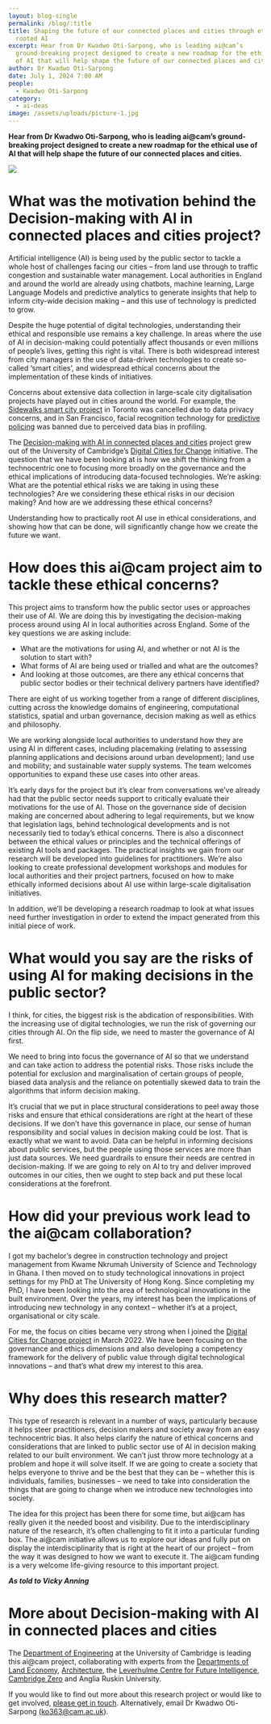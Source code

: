 ```yaml
---
layout: blog-single
permalink: /blog/:title
title: Shaping the future of our connected places and cities through ethically
  rooted AI
excerpt: Hear from Dr Kwadwo Oti-Sarpong, who is leading ai@cam’s
  ground-breaking project designed to create a new roadmap for the ethical use
  of AI that will help shape the future of our connected places and cities.
author: Dr Kwadwo Oti-Sarpong
date: July 1, 2024 7:00 AM
people:
  - Kwadwo Oti-Sarpong
category:
  - ai-deas
image: /assets/uploads/picture-1.jpg
---
```

**Hear from Dr Kwadwo Oti-Sarpong, who is leading ai@cam’s ground-breaking project designed to create a new roadmap for the ethical use of AI that will help shape the future of our connected places and cities.**

![](/assets/uploads/kwadwo-resezied-2.jpg)

# What was the motivation behind the Decision-making with AI in connected places and cities project?

Artificial intelligence (AI) is being used by the public sector to tackle a whole host of challenges facing our cities – from land use through to traffic congestion and sustainable water management. Local authorities in England and around the world are already using chatbots, machine learning, Large Language Models and predictive analytics to generate insights that help to inform city-wide decision making – and this use of technology is predicted to grow. 

Despite the huge potential of digital technologies, understanding their ethical and responsible use remains a key challenge. In areas where the use of AI in decision-making could potentially affect thousands or even millions of people’s lives, getting this right is vital. There is both widespread interest from city managers in the use of data-driven technologies to create so-called ‘smart cities’, and widespread ethical concerns about the implementation of these kinds of initiatives.

Concerns about extensive data collection in large-scale city digitalisation projects have played out in cities around the world. For example, the [Sidewalks smart city project](https://www.smartcitiesworld.net/news/sidewalk-labs-shuts-down-toronto-smart-city-project-5262) in Toronto was cancelled due to data privacy concerns, and in San Francisco, facial recognition technology for [predictive policing](https://www.bbc.co.uk/news/technology-48276660) was banned due to perceived data bias in profiling. 

The [Decision-making with AI in connected places and cities](https://ai.cam.ac.uk/projects/decision-making-with-ai-in-connected-places-and-cities) project grew out of the University of Cambridge’s [Digital Cities for Change](https://www-smartinfrastructure.eng.cam.ac.uk/projects-and-case-studies/dc2-digital-cities-change) initiative. The question that we have been looking at is how we shift the thinking from a technocentric one to focusing more broadly on the governance and the ethical implications of introducing data-focused technologies. We’re asking: What are the potential ethical risks we are taking in using these technologies? Are we considering these ethical risks in our decision making? And how are we addressing these ethical concerns?

Understanding how to practically root AI use in ethical considerations, and showing how that can be done, will significantly change how we create the future we want.

# How does this ai@cam project aim to tackle these ethical concerns?

This project aims to transform how the public sector uses or approaches their use of AI. We are doing this by investigating the decision-making process around using AI in local authorities across England. Some of the key questions we are asking include: 

* What are the motivations for using AI, and whether or not AI is the solution to start with? 
* What forms of AI are being used or trialled and what are the outcomes? 
* And looking at those outcomes, are there any ethical concerns that public sector bodies or their technical delivery partners have identified?

There are eight of us working together from a range of different disciplines, cutting across the knowledge domains of engineering, computational statistics, spatial and urban governance, decision making as well as ethics and philosophy. 

We are working alongside local authorities to understand how they are using AI in different cases, including placemaking (relating to assessing planning applications and decisions around urban development); land use and mobility; and sustainable water supply systems. The team welcomes opportunities to expand these use cases into other areas.

It’s early days for the project but it’s clear from conversations we’ve already had that the public sector needs support to critically evaluate their motivations for the use of AI. Those on the governance side of decision making are concerned about adhering to legal requirements, but we know that legislation lags, behind technological developments and is not necessarily tied to today’s ethical concerns. There is also a disconnect between the ethical values or principles and the technical offerings of existing AI tools and packages.
The practical insights we gain from our research will be developed into guidelines for practitioners. We’re also looking to create professional development workshops and modules for local authorities and their project partners, focused on how to make ethically informed decisions about AI use within large-scale digitalisation initiatives. 

In addition, we’ll be developing a research roadmap to look at what issues need further investigation in order to extend the impact generated from this initial piece of work. 

# What would you say are the risks of using AI for making decisions in the public sector?

I think, for cities, the biggest risk is the abdication of responsibilities. With the increasing use of digital technologies, we run the risk of governing our cities through AI. On the flip side, we need to master the governance of AI first.

We need to bring into focus the governance of AI so that we understand and can take action to address the potential risks. Those risks include the potential for exclusion and marginalisation of certain groups of people, biased data analysis and the reliance on potentially skewed data to train the algorithms that inform decision making. 

It’s crucial that we put in place structural considerations to peel away those risks and ensure that ethical considerations are right at the heart of these decisions. If we don’t have this governance in place, our sense of human responsibility and social values in decision making could be lost. That is exactly what we want to avoid. Data can be helpful in informing decisions about public services, but the people using those services are more than just data sources. We need guardrails to ensure their needs are centred in decision-making.
If we are going to rely on AI to try and deliver improved outcomes in our cities, then we ought to step back and put these local considerations at the forefront.

# How did your previous work lead to the ai@cam collaboration?

I got my bachelor’s degree in construction technology and project management from Kwame Nkrumah University of Science and Technology in Ghana. I then moved on to study technological innovations in project settings for my PhD at The University of Hong Kong. Since completing my PhD, I have been looking into the area of technological innovations in the built environment. Over the years, my interest has been the implications of introducing new technology in any context – whether it’s at a project, organisational or city scale.

For me, the focus on cities became very strong when I joined the [Digital Cities for Change project](https://www-smartinfrastructure.eng.cam.ac.uk/projects-and-case-studies/dc2-digital-cities-change/ethically-rooted-ai-public-value) in March 2022. We have been focusing on the governance and ethics dimensions and also developing a competency framework for the delivery of public value through digital technological innovations – and that’s what drew my interest to this area. 

# Why does this research matter?

This type of research is relevant in a number of ways, particularly because it helps steer practitioners, decision makers and society away from an easy technocentric bias. It also helps clarify the nature of ethical concerns and considerations that are linked to public sector use of AI in decision making related to our built environment. We can’t just throw more technology at a problem and hope it will solve itself. If we are going to create a society that helps everyone to thrive and be the best that they can be – whether this is individuals, families, businesses – we need to take into consideration the things that are going to change when we introduce new technologies into society.

The idea for this project has been there for some time, but ai@cam has really given it the needed boost and visibility. Due to the interdisciplinary nature of the research, it’s often challenging to fit it into a particular funding box. The ai@cam initiative allows us to explore our ideas and fully put on display the interdisciplinarity that is right at the heart of our project – from the way it was designed to how we want to execute it. The ai@cam funding is a very welcome life-giving resource to this important project.

***As told to Vicky Anning***

# More about Decision-making with AI in connected places and cities

The [Department of Engineering](https://www.eng.cam.ac.uk/) at the University of Cambridge is leading this ai@cam project, collaborating with experts from the [Departments of Land Economy](https://www.landecon.cam.ac.uk/), [Architecture](https://www.arct.cam.ac.uk/), the [Leverhulme Centre for Future Intelligence](https://www.lcfi.ac.uk/), [Cambridge Zero](https://www.zero.cam.ac.uk/) and Anglia Ruskin University.

If you would like to find out more about this research project or would like to get involved, [please get in touch](https://forms.office.com/pages/responsepage.aspx?id=RQSlSfq9eUut41R7TzmG6cK4xBOcmxVAiZL8Fm0cscJURUdIT1VRSDFJVThCWU81TlM3QlhPMjFQTS4u). Alternatively, email Dr Kwadwo Oti-Sarpong (ko363@cam.ac.uk).